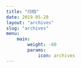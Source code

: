 ```yaml
---
title: "归档"
date: 2019-05-28
layout: "archives"
slug: "archives"
menu:
    main:
        weight: -60
        params: 
            icon: archives
---
```

